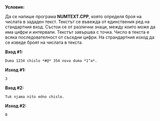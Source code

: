 **Условие:**

Да се напише програма **NUMTEXT.CPP**, която определя броя на числата в зададен текст. Текстът се въвежда от единствения ред на стандартния вход. Състои се от различни знаци, между които може да има цифри и интервали. Текстът завършва с точка. Число в текста е всяка последователност от съседни цифри. На страндартния изход да се изведе броят на числата в текста.

**Вход #1:**

	Duma 1234 chislo *#@* 354 nova duma *1^a*.

**Изход #1:**

	3

**Вход #2:**

	Tuk njama nito edno chislo.

**Изход #2:**

	0